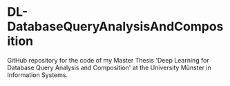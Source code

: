 # DL-DatabaseQueryAnalysisAndComposition
GitHub repository for the code of my Master Thesis 'Deep Learning for Database Query Analysis and Composition' at the University Münster in Information Systems. 
